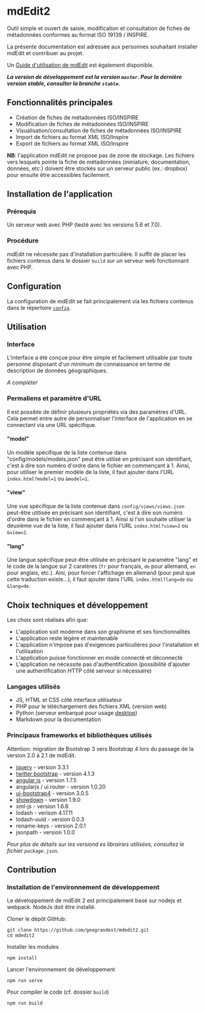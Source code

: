 # mdEdit2

Outil simple et ouvert de saisie, modification et consultation de fiches de métadonnées conformes au format ISO 19139 / INSPIRE.

La présente documentation est adressée aux personnes souhaitant installer mdEdit et contribuer au projet.

Un [Guide d'utilisation de mdEdit](./documentation/userGuide/mdEdit_UserDocumentation.md) est également disponible.

**_La version de développement est la version `master`. Pour la dernière version stable, consulter la branche `stable`._**

## Fonctionnalités principales

-   Création de fiches de métadonnées ISO/INSPIRE
-   Modification de fiches de métadonnées ISO/INSPIRE
-   Visualisation/consultation de fiches de métadonnées ISO/INSPIRE
-   Import de fichiers au format XML ISO/Inspire
-   Export de fichiers au format XML ISO/Inspire

**NB**: l'application mdEdit ne propose pas de zone de stockage. Les fichiers vers lesquels pointe la fiche de métadonnées (miniature, documentation, données, etc.) doivent être stockés sur un serveur public (ex.: dropbox) pour ensuite être accessibles facilement.

## Installation de l'application

### Prérequis

Un serveur web avec PHP (testé avec les versions 5.6 et 7.0).

### Procédure

mdEdit ne nécessite pas d'installation particulière.
Il suffit de placer les fichiers contenus dans le dossier `build` sur un serveur web fonctionnant avec PHP.

## Configuration

La configuration de mdEdit se fait principalement via les fichiers contenus dans le répertoire [`config`](https://github.com/geograndest/mdedit2/tree/master/build/config).

## Utilisation

### Interface

L'interface a été conçue pour être simple et facilement utilisable par toute personne disposant d'un minimum de connaissance en terme de description de données géographiques.

_A compléter_

### Permaliens et paramètre d'URL

Il est possible de définir plusieurs propriétés via des paramètres d'URL.
Cela permet entre autre de personnaliser l'interface de l'application en se connectant via une URL spécifique.

#### "model"

Un modèle spécifique de la liste contenue dans "config/models/models.json" peut être utilisé en précisant son identifiant, c'est à dire son numéro d'ordre dans le fichier en commençant à 1.
Ainsi, pour utiliser le premier modèle de la liste, il faut ajouter dans l'URL `index.html?model=1` ou `&model=1`.

#### "view"

Une vue spécifique de la liste contenue dans `config/views/views.json` peut-être utitisée en précisant son identifiant, c'est à dire son numéro d'ordre dans le fichier en commençant à 1.
Ainsi si l'on souhaite utiliser la deuxième vue de la liste, il faut ajouter dans l'URL `index.html?view=2` ou `&view=2`.

#### "lang"

Une langue spécifique peut-être utilisée en précisant le paramètre "lang" et le code de la langue sur 2 caratères (`fr` pour français, `de` pour allemand, `en` pour anglais, etc.).
Aini, pour forcer l'affichage en allemand (pour peut que cette traduction existe...), il faut ajouter dans l'URL `index.html?lang=de` ou `&lang=de`.

## Choix techniques et développement

Les choix sont réalisés afin que:

-   L'application soit moderne dans son graphisme et ses fonctionnalités
-   L'application reste légère et maintenable
-   L'application n'impose pas d'exigences particulières pour l'installation et l'utilisation
-   L'application puisse fonctionner en mode connecté et déconnecté
-   L'application ne nécessite pas d'authentification (possibilité d'ajouter une authentification HTTP côté serveur si nécessaire)

### Langages utilisés

-   JS, HTML et CSS côté interface utilisateur
-   PHP pour le téléchargement des fichiers XML (version web)
-   Python (serveur embarqué pour usage [desktop](https://github.com/cigalsace/mdedit/tree/master/desktop))
-   Markdown pour la documentation

### Principaux frameworks et bibliothèques utilisés

Attention: migration de Bootstrap 3 vers Bootstrap 4 lors du passage de la version 2.0 à 2.1 de mdEdit.

-   [jquery](https://jquery.com/) - version 3.3.1
-   [twitter bootstrap](http://getbootstrap.com/) - version 4.1.3
-   [angular js](https://angularjs.org/) - version 1.7.5
-   angularjs / ui router - version 1.0.20
-   [ui-bootstrap4](https://morgul.github.io/ui-bootstrap4/) - version 3.0.5
-   [showdown](https://github.com/showdownjs/showdown) - version 1.9.0
-   xml-js - version 1.6.8
-   lodash - verison 4.17.11
-   lodash-uuid - version 0.0.3
-   rename-keys - version 2.0.1
-   jsonpath - version 1.0.0

_Pour plus de détails sur les versiond es librairies utilisées, consultez le fichier `package.json`._

## Contribution

### Installation de l'environnement de développement

Le développement de mdEdit 2 est principalement basé sur nodejs et webpack.
NodeJs doit être installé.

Cloner le dépôt GitHub:

```
git clone https://github.com/geograndest/mdedit2.git
cd mdedit2
```

Installer les modules

```
npm install
```

Lancer l'environnement de développement

```
npm run serve
```

Pour compiler le code (cf. dossier `build`)

```
npm run build
```
